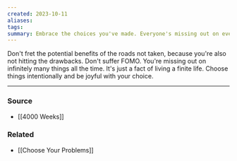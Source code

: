 ```yaml
---
created: 2023-10-11
aliases: 
tags: 
summary: Embrace the choices you've made. Everyone's missing out on everything all the time.
---
```

Don't fret the potential benefits of the roads not taken, because you're also not hitting the drawbacks. Don't suffer FOMO. You're missing out on infinitely many things all the time. It's just a fact of living a finite life. Choose things intentionally and be joyful with your choice.

****
### Source
- [[4000 Weeks]]

### Related
- [[Choose Your Problems]]